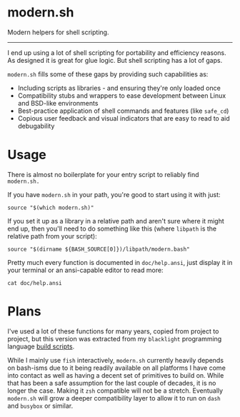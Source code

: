 # modern.sh

Modern helpers for shell scripting.

----

I end up using a lot of shell scripting for portability and efficiency reasons.
As designed it is great for glue logic. But shell scripting has a lot of gaps.

`modern.sh` fills some of these gaps by providing such capabilities as:

- Including scripts as libraries - and ensuring they're only loaded once
- Compatibility stubs and wrappers to ease development between Linux and BSD-like environments
- Best-practice application of shell commands and features (like `safe_cd`)
- Copious user feedback and visual indicators that are easy to read to aid debugability

Usage
=====

There is almost no boilerplate for your entry script to reliably find `modern.sh.`

If you have `modern.sh` in your path, you're good to start using it with just:

```shell
source "$(which modern.sh)"
```

If you set it up as a library in a relative path and aren't sure where it might end up, then you'll need to do something like this (where `libpath` is the relative path from your script):

```shell
source "$(dirname ${BASH_SOURCE[0]})/libpath/modern.bash"
```

Pretty much every function is documented in `doc/help.ansi`, just display it in your terminal or an ansi-capable editor to read more:

```shell
cat doc/help.ansi
```

Plans
=====

I've used a lot of these functions for many years, copied from project to project, but this version was extracted from my `blacklight` programming language [build scripts](https://github.com/acook/blacklight/blob/redlight/build/lib/_shared.bash).

While I mainly use `fish` interactively, `modern.sh` currently heavily depends on bash-isms due to it being readily available on all platforms I have come into contact as well as having a decent set of primitives to build on. While that has been a safe assumption for the last couple of decades, it is no longer the case. Making it `zsh` compatible will not be a stretch. Eventually `modern.sh` will grow a deeper compatibility layer to allow it to run on `dash` and `busybox` or similar.

